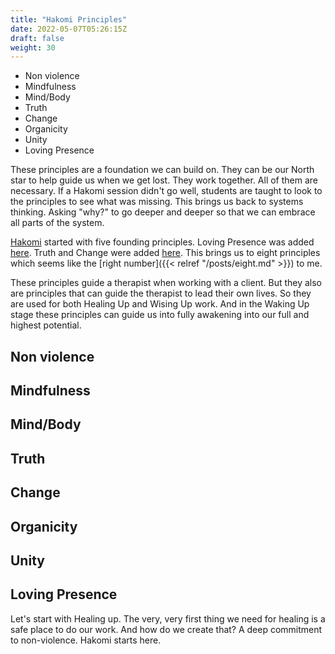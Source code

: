 ```yaml
---
title: "Hakomi Principles"
date: 2022-05-07T05:26:15Z
draft: false
weight: 30
---
```


* Non violence
* Mindfulness
* Mind/Body
* Truth
* Change
* Organicity
* Unity
* Loving Presence

These principles are a foundation we can build on. They can be our North star to help guide us when we get lost. They work together. All of them are necessary. If a Hakomi session didn't go well, students are taught to look to the principles to see what was missing. This brings us back to systems thinking. Asking "why?" to go deeper and deeper so that we can embrace all parts of the system.

[Hakomi](https://hakomiinstitute.com/) started with five founding principles. Loving Presence was added [here](https://hakomiinstitute.com/about/hakomi-mindful-somatic-psychotherapy/the-hakomi-principles). Truth and Change were added [here](https://www.hakomica.org/about-hakomi/method-process). This brings us to eight principles which seems like the [right number]({{< relref "/posts/eight.md" >}}) to me.

These principles guide a therapist when working with a client. But they also are principles that can guide the therapist to lead their own lives. So they are used for both Healing Up and Wising Up work. And in the Waking Up stage these principles can guide us into fully awakening into our full and highest potential.

## Non violence
## Mindfulness
## Mind/Body
## Truth
## Change
## Organicity
## Unity
## Loving Presence

Let's start with Healing up. The very, very first thing we need for healing is a safe place to do our work. And how do we create that? A deep commitment to non-violence. Hakomi starts here.
